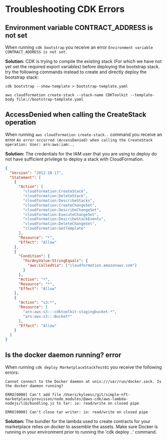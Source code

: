 # Troubleshooting CDK Errors

## Environment variable CONTRACT_ADDRESS is not set

When running `cdk bootstrap` you receive an error `Environment variable CONTRACT_ADDRESS is not set.`

**Solution:** CDK is trying to compile the existing stack (For which we have not yet
set the required export variables) before deploying the bootstrap stack.
try the following commands instead to create and directly deploy the bootstrap stack:

`cdk bootstrap --show-template > bootstrap-template.yaml`

`aws cloudformation create-stack --stack-name CDKToolkit --template-body file://bootstrap-template.yaml`

## AccessDenied when calling the CreateStack operation

When running `aws cloudformation create-stack..` command you receive an error
`An error occurred (AccessDenied) when calling the CreateStack operation: User: arn:aws:iam:..`

**Solution:** The credentials for the IAM user that you are using to deploy do
not have sufficient privilege to deploy a stack with CloudFormation.

```json lines
{
  "Version": "2012-10-17",
  "Statement": [
    {
      "Action": [
        "cloudformation:CreateStack",
        "cloudformation:DeleteStack",
        "cloudformation:DescribeStacks",
        "cloudformation:CreateChangeSet",
        "cloudformation:DescribeChangeSet",
        "cloudformation:ExecuteChangeSet",
        "cloudformation:DescribeStackEvents",
        "cloudformation:DeleteChangeSet",
        "cloudformation:GetTemplate"
      ],
      "Resource": "*",
      "Effect": "Allow"
    },
    {
      "Condition": {
        "ForAnyValue:StringEquals": {
          "aws:CalledVia": ["cloudformation.amazonaws.com"]
        }
      },
      "Action": "*",
      "Resource": "*",
      "Effect": "Allow"
    },
    {
      "Action": "s3:*",
      "Resource": [
        "arn:aws:s3:::cdktoolkit-stagingbucket-*",
        "arn:aws:s3:::Bucket*"
      ],
      "Effect": "Allow"
    }
  ]
}
```

## Is the docker daemon running? error

When running `cdk deploy MarketplaceStackTest01` you receive the following errors:

`Cannot connect to the Docker daemon at unix:///var/run/docker.sock. Is the docker daemon running?`

`ERRO[0000] Can't add file /Users/kyleesc/git/simple-nft-marketplace/provision/node_modules/@aws-cdk/aws-lambda-nodejs/lib/bundling.js to tar: io: read/write on closed pipe`

`ERRO[0000] Can't close tar writer: io: read/write on closed pipe`

**Solution:** The bundler for the lambda used to create contracts for your marketplace relies on docker to assemble
the assets. Make sure Docker is running in your environment prior to running the 'cdk deploy ..' command.

